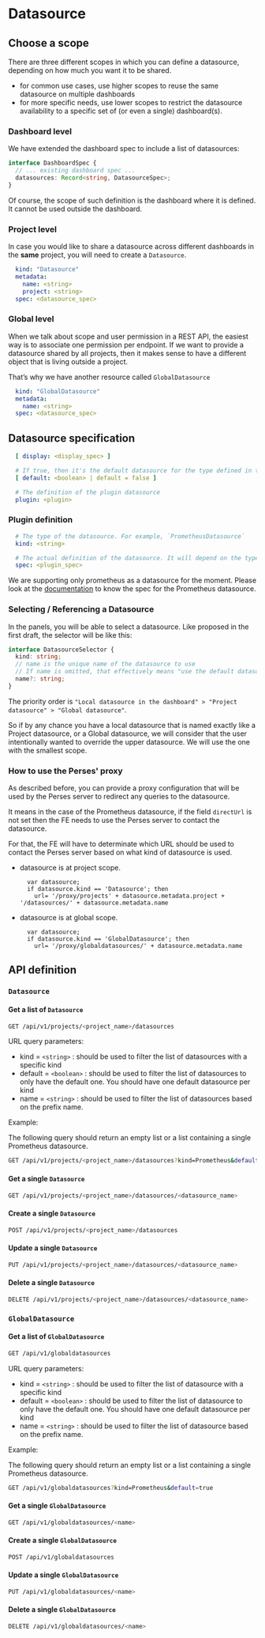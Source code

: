 # Datasource

## Choose a scope

There are three different scopes in which you can define a datasource, depending on how much you want it to be shared.

- for common use cases, use higher scopes to reuse the same datasource on multiple dashboards
- for more specific needs, use lower scopes to restrict the datasource availability to a specific set of (or even a single) dashboard(s).

### Dashboard level

We have extended the dashboard spec to include a list of datasources:

```typescript
interface DashboardSpec {
  // ... existing dashboard spec ...
  datasources: Record<string, DatasourceSpec>;
}
```

Of course, the scope of such definition is the dashboard where it is defined.
It cannot be used outside the dashboard.

### Project level

In case you would like to share a datasource across different dashboards in the **same** project, you will need to
create a `Datasource`.

```yaml
  kind: "Datasource"
  metadata:
    name: <string>
    project: <string>
  spec: <datasource_spec>
```

### Global level

When we talk about scope and user permission in a REST API, the easiest way is to associate one permission per endpoint.
If we want to provide a datasource shared by all projects, then it makes sense to have a different object that is
living outside a project.

That’s why we have another resource called `GlobalDatasource`

```yaml
  kind: "GlobalDatasource"
  metadata:
    name: <string>
  spec: <datasource_spec>
```

## Datasource specification

```yaml
  [ display: <display_spec> ]

  # If true, then it's the default datasource for the type defined in the plugin.
  [ default: <boolean> | default = false ]

  # The definition of the plugin datasource
  plugin: <plugin>
```

### Plugin definition

```yaml
  # The type of the datasource. For example, `PrometheusDatasource`
  kind: <string>

  # The actual definition of the datasource. It will depend on the type defined in the previous field `kind`
  spec: <plugin_spec>
```

We are supporting only prometheus as a datasource for the moment.
Please look at the [documentation](./plugin/prometheus.md#datasource) to know the spec for the Prometheus datasource.

### Selecting / Referencing a Datasource

In the panels, you will be able to select a datasource. Like proposed in the first draft, the selector will be like
this:

```typescript
interface DatasourceSelector {
  kind: string;
  // name is the unique name of the datasource to use
  // If name is omitted, that effectively means "use the default datasource for this kind".
  name?: string;
}
```

The priority order is `"Local datasource in the dashboard" > "Project datasource" > "Global datasource"`.

So if by any chance you have a local datasource that is named exactly like a Project datasource, or a Global datasource,
we will consider that the user intentionally wanted to override the upper datasource. We will use the one with the
smallest scope.

### How to use the Perses' proxy

As described before, you can provide a proxy configuration that will be used by the Perses server to redirect any
queries to the datasource.

It means in the case of the Prometheus datasource,
if the field `directUrl` is not set then the FE needs to use the Perses server to contact the datasource.

For that, the FE will have to determinate which URL should be used to contact the Perses server based on what kind of
datasource is used.

* datasource is at project scope.

  ```
    var datasource; 
    if datasource.kind == 'Datasource'; then 
      url= '/proxy/projects' + datasource.metadata.project + '/datasources/' + datasource.metadata.name 
  ```

* datasource is at global scope.

  ```
    var datasource; 
    if datasource.kind == 'GlobalDatasource'; then 
      url= '/proxy/globaldatasources/' + datasource.metadata.name 
  ```

## API definition

### `Datasource`

#### Get a list of `Datasource`

```bash
GET /api/v1/projects/<project_name>/datasources
```

URL query parameters:

- kind = `<string>` : should be used to filter the list of datasources with a specific kind
- default = `<boolean>` : should be used to filter the list of datasources to only have the default one. You should have
  one default datasource per kind
- name = `<string>` : should be used to filter the list of datasources based on the prefix name.

Example:

The following query should return an empty list or a list containing a single Prometheus datasource.

```bash
GET /api/v1/projects/<project_name>/datasources?kind=Prometheus&default=true
```

#### Get a single `Datasource`

```bash
GET /api/v1/projects/<project_name>/datasources/<datasource_name>
```

#### Create a single `Datasource`

```bash
POST /api/v1/projects/<project_name>/datasources
```

#### Update a single `Datasource`

```bash
PUT /api/v1/projects/<project_name>/datasources/<datasource_name>
```

#### Delete a single `Datasource`

```bash
DELETE /api/v1/projects/<project_name>/datasources/<datasource_name>
```

### `GlobalDatasource`

#### Get a list of `GlobalDatasource`

```bash
GET /api/v1/globaldatasources
```

URL query parameters:

- kind = `<string>` : should be used to filter the list of datasource with a specific kind
- default = `<boolean>` : should be used to filter the list of datasource to only have the default one. You should have
  one default datasource per kind
- name = `<string>` : should be used to filter the list of datasource based on the prefix name.

Example:

The following query should return an empty list or a list containing a single Prometheus datasource.

```bash
GET /api/v1/globaldatasources?kind=Prometheus&default=true
```

#### Get a single `GlobalDatasource`

```bash
GET /api/v1/globaldatasources/<name>
```

#### Create a single `GlobalDatasource`

```bash
POST /api/v1/globaldatasources
```

#### Update a single `GlobalDatasource`

```bash
PUT /api/v1/globaldatasources/<name>
```

#### Delete a single `GlobalDatasource`

```bash
DELETE /api/v1/globaldatasources/<name>
```
